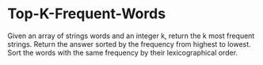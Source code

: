 # Top-K-Frequent-Words
Given an array of strings words and an integer k, return the k most frequent strings.  Return the answer sorted by the frequency from highest to lowest. Sort the words with the same frequency by their lexicographical order.
